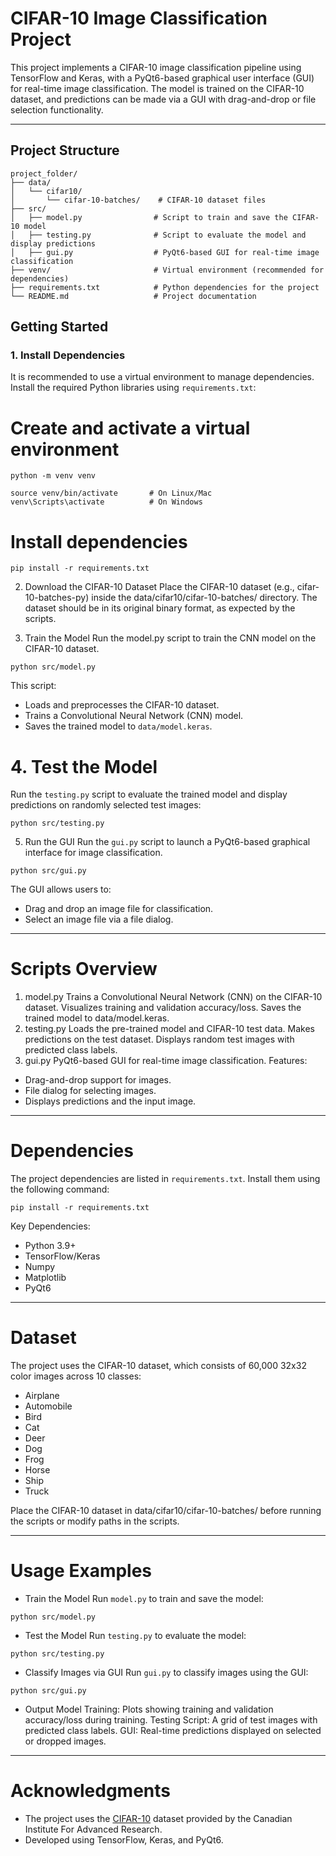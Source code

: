 # CIFAR-10 Image Classification Project

This project implements a CIFAR-10 image classification pipeline using TensorFlow and Keras, with a PyQt6-based graphical user interface (GUI) for real-time image classification. The model is trained on the CIFAR-10 dataset, and predictions can be made via a GUI with drag-and-drop or file selection functionality.

---

## Project Structure

```
project_folder/
├── data/
│   └── cifar10/
│       └── cifar-10-batches/    # CIFAR-10 dataset files
├── src/
│   ├── model.py                # Script to train and save the CIFAR-10 model
│   ├── testing.py              # Script to evaluate the model and display predictions
│   ├── gui.py                  # PyQt6-based GUI for real-time image classification
├── venv/                       # Virtual environment (recommended for dependencies)
├── requirements.txt            # Python dependencies for the project
└── README.md                   # Project documentation

```


## Getting Started

### 1. Install Dependencies

It is recommended to use a virtual environment to manage dependencies. Install the required Python libraries using `requirements.txt`:

# Create and activate a virtual environment
```
python -m venv venv

source venv/bin/activate       # On Linux/Mac
venv\Scripts\activate          # On Windows
```
# Install dependencies
```
pip install -r requirements.txt
```

2. Download the CIFAR-10 Dataset
Place the CIFAR-10 dataset (e.g., cifar-10-batches-py) inside the data/cifar10/cifar-10-batches/ directory. The dataset should be in its original binary format, as expected by the scripts.

3. Train the Model
Run the model.py script to train the CNN model on the CIFAR-10 dataset.
```
python src/model.py
```
This script:

- Loads and preprocesses the CIFAR-10 dataset.
- Trains a Convolutional Neural Network (CNN) model.
- Saves the trained model to `data/model.keras`.


# 4. Test the Model

Run the `testing.py` script to evaluate the trained model and display predictions on randomly selected test images:
```
python src/testing.py
```

5. Run the GUI
Run the `gui.py` script to launch a PyQt6-based graphical interface for image classification.
```
python src/gui.py
```
The GUI allows users to:

- Drag and drop an image file for classification.
- Select an image file via a file dialog.

---

# Scripts Overview

1. model.py
Trains a Convolutional Neural Network (CNN) on the CIFAR-10 dataset.
Visualizes training and validation accuracy/loss.
Saves the trained model to data/model.keras.
2. testing.py
Loads the pre-trained model and CIFAR-10 test data.
Makes predictions on the test dataset.
Displays random test images with predicted class labels.
3. gui.py
PyQt6-based GUI for real-time image classification.
Features:
- Drag-and-drop support for images.
- File dialog for selecting images.
- Displays predictions and the input image.

---

# Dependencies
The project dependencies are listed in `requirements.txt`. Install them using the following command:

```
pip install -r requirements.txt
```

Key Dependencies:
- Python 3.9+
- TensorFlow/Keras
- Numpy
- Matplotlib
- PyQt6

---

# Dataset
The project uses the CIFAR-10 dataset, which consists of 60,000 32x32 color images across 10 classes:

- Airplane
- Automobile
- Bird
- Cat
- Deer
- Dog
- Frog
- Horse
- Ship
- Truck
  
Place the CIFAR-10 dataset in data/cifar10/cifar-10-batches/ before running the scripts or modify paths in the scripts.

---
# Usage Examples
- Train the Model
Run `model.py` to train and save the model:

```
python src/model.py
```
- Test the Model
Run `testing.py` to evaluate the model:

```
python src/testing.py
```
- Classify Images via GUI
Run `gui.py` to classify images using the GUI:

```
python src/gui.py
```
- Output
Model Training: Plots showing training and validation accuracy/loss during training.
Testing Script: A grid of test images with predicted class labels.
GUI: Real-time predictions displayed on selected or dropped images.

---

# Acknowledgments
- The project uses the [CIFAR-10](http://www.cs.toronto.edu/~kriz/cifar.html) dataset provided by the Canadian Institute For Advanced Research. 
- Developed using TensorFlow, Keras, and PyQt6. 
